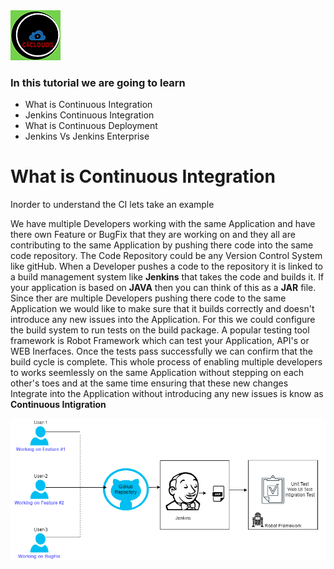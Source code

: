<img src="images/c4logo.png">

### In this tutorial we are going to learn
   * What is Continuous Integration
   * Jenkins Continuous Integration
   * What is Continuous Deployment
   * Jenkins Vs Jenkins Enterprise

# What is Continuous Integration
Inorder to understand the CI lets take an example

We have multiple Developers working with the same Application and have there own Feature or BugFix that they are working on and they all are contributing to the same Application by pushing there code into the same code repository. The Code Repository could be any Version Control System like gitHub. When a Developer pushes a code to the repository it is linked to a build management system like **Jenkins** that takes the code and builds it. If your application is based on **JAVA** then you can think of this as a **JAR** file. Since ther are multiple Developers pushing there code to the same Application we would like to make sure that it builds correctly and doesn't introduce any new issues into the Application. For this we could configure the build system to run tests on the build package. A popular testing tool framework is Robot Framework which can test your Application, API's or WEB Inerfaces. Once the tests pass successfully we can confirm that the build cycle is complete. This whole process of enabling multiple developers to works seemlessly on the same Application without stepping on each other's toes and at the same time ensuring that these new changes Integrate into the Application without introducing any new issues is know as **Continuous Intigration**    


<img src="images/Continuous-Intigration.png">